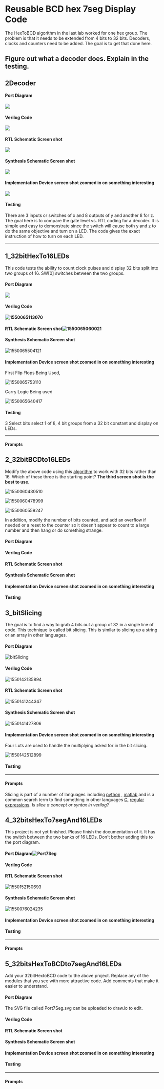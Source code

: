 

# Reusable BCD hex 7seg Display Code

The  HexToBCD algorithm in the last lab worked for one hex group. The problem is that it needs to be extended from 4 bits to 32 bits. Decoders, clocks and counters need to be added. The goal is to get that done here.

## Figure out what a decoder does. Explain in the testing.

## 2Decoder

#### Port Diagram

![](C:\Users\SET253-12U.HCCMAIN\Documents\GitHub\ENES247Kamran\lab3-ReusableBCDhex7segDisplayCode\PortDiag1.PNG)

#### Verilog Code

![](C:\Users\SET253-12U.HCCMAIN\Documents\GitHub\ENES247Kamran\lab3-ReusableBCDhex7segDisplayCode\decoder3_8Code.PNG)

#### RTL Schematic Screen shot

![](C:\Users\SET253-12U.HCCMAIN\Documents\GitHub\ENES247Kamran\lab3-ReusableBCDhex7segDisplayCode\DecoderRTLSchem.PNG)

#### Synthesis Schematic Screen shot

![](C:\Users\SET253-12U.HCCMAIN\Documents\GitHub\ENES247Kamran\lab3-ReusableBCDhex7segDisplayCode\Decoder1SynthSchem.PNG)

#### Implementation Device screen shot zoomed in on something interesting

![](C:\Users\SET253-12U.HCCMAIN\Documents\GitHub\ENES247Kamran\lab3-ReusableBCDhex7segDisplayCode\Implement1.PNG)

#### Testing

There are 3 inputs or switches of x and 8 outputs of y and another 8 for z. The goal here is to compare the gate level vs. RTL coding for a decoder. It is simple and easy to demonstrate since the switch will cause both y and z to do the same objective and turn on a LED. The code gives the exact instruction of how to turn on each LED.

___

## 1_32bitHexTo16LEDs

This code tests the ability to count clock pulses and display 32 bits split into two groups of 16. SW[0] switches between the two groups. 

#### Port Diagram

![](C:\Users\SET253-12U.HCCMAIN\Documents\GitHub\ENES247Kamran\lab3-ReusableBCDhex7segDisplayCode\PortDiag2.PNG)

#### Verilog Code

#### ![1550065113070](1550065113070.png)

#### RTL Schematic Screen shot![1550065060021](1550065060021.png)

#### 

#### Synthesis Schematic Screen shot

![1550065504121](1550065504121.png)

#### Implementation Device screen shot zoomed in on something interesting

First Flip Flops Being Used, 

![1550065753110](1550065753110.png)

Carry Logic Being used

![1550065640417](1550065640417.png)

#### Testing

3 Select bits select 1 of 8, 4 bit groups from a 32 bit constant and display on LEDs.  

___

#### Prompts

## 2_32bitBCDto16LEDs

Modify the above code using this [algorithm](https://pubweb.eng.utah.edu/~nmcdonal/Tutorials/BCDTutorial/BCDConversion.html) to work with 32 bits rather than 16. Which of these three is the starting point?  **The third screen shot is the best to use.**

![1550060430510](1550060430510.png)

![1550060478999](1550060478999.png)

![1550060559247](1550060559247.png)

In addition, modify the number of bits counted, and add an overflow if needed or a reset to the counter so it doesn't appear to count to a large number and then hang or do something strange. 

#### Port Diagram

#### Verilog Code

#### RTL Schematic Screen shot

#### Synthesis Schematic Screen shot

#### Implementation Device screen shot zoomed in on something interesting

#### Testing

## 3_bitSlicing

The goal  is to find a way to grab 4 bits out a group of 32 in a single line of code.  This technique is called bit slicing.  This is similar to slicing up a string or an array in other languages. 

#### Port Diagram

![bitSlicing](bitSlicing.svg)

#### Verilog Code 

![1550142135894](1550142135894.png)

#### RTL Schematic Screen shot

![1550141244347](1550141244347.png)

#### Synthesis Schematic Screen shot

![1550141427806](1550141427806.png)

#### Implementation Device screen shot zoomed in on something interesting

Four Luts are used to handle the multiplying asked for in the bit slicing.

![1550142512899](1550142512899.png)

#### Testing



------

#### Prompts

Slicing is part of a number of languages including  [python](https://www.programiz.com/python-programming/methods/built-in/slice) , [matlab](https://stackoverflow.com/questions/11318724/matlabs-slice-function-not-working-as-desired) and is a common search term to find something in other languages [C](https://stackoverflow.com/questions/14618342/copying-a-subset-of-an-array-into-another-array-array-slicing-in-c), [regular expressions](https://stackoverflow.com/questions/35578470/how-to-slice-characters-from-string-using-regex). *Is slice a concept or syntax in verilog*?

## 4_32bitsHexTo7segAnd16LEDs

This project is not yet finished. Please finish the documentation of it. It has  the switch between the two banks of 16 LEDs. Don't bother adding this to the port diagram. 

#### Port Diagram![Port7Seg](Port7Seg.svg)



#### Verilog Code

#### RTL Schematic Screen shot 

![1550152150693](1550152150693.png)

#### Synthesis Schematic Screen shot

![1550076024235](1550076024235.png)

#### Implementation Device screen shot zoomed in on something interesting

#### Testing

 

------

#### Prompts

## 5_32bitsHexToBCDto7segAnd16LEDs

Add your 32bitHextoBCD code to the above project. Replace any of the modules that you see with more attractive code. Add comments that make it easier to understand. 

#### Port Diagram

The SVG file called Port7Seg.svg can be uploaded to draw.io to edit. 

#### Verilog Code

#### RTL Schematic Screen shot

#### Synthesis Schematic Screen shot

#### Implementation Device screen shot zoomed in on something interesting

#### Testing

 

------

#### Prompts